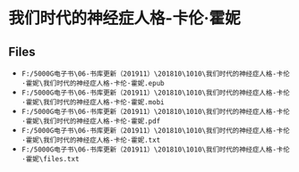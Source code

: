 # 我们时代的神经症人格-卡伦·霍妮

## Files

- `F:/5000G电子书\06-书库更新（201911）\201810\1010\我们时代的神经症人格-卡伦·霍妮\我们时代的神经症人格-卡伦·霍妮.epub`
- `F:/5000G电子书\06-书库更新（201911）\201810\1010\我们时代的神经症人格-卡伦·霍妮\我们时代的神经症人格-卡伦·霍妮.mobi`
- `F:/5000G电子书\06-书库更新（201911）\201810\1010\我们时代的神经症人格-卡伦·霍妮\我们时代的神经症人格-卡伦·霍妮.pdf`
- `F:/5000G电子书\06-书库更新（201911）\201810\1010\我们时代的神经症人格-卡伦·霍妮\我们时代的神经症人格-卡伦·霍妮.txt`
- `F:/5000G电子书\06-书库更新（201911）\201810\1010\我们时代的神经症人格-卡伦·霍妮\files.txt`
